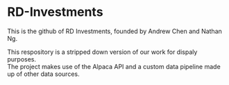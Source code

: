 # RD-Investments

This is the github of RD Investments, founded by Andrew Chen and Nathan Ng.

This respository is a stripped down version of our work for dispaly purposes.</br>
The project makes use of the Alpaca API and a custom data pipeline made up of other data sources.</br>

